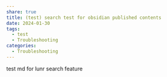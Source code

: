 ```yaml
---
share: true
title: (test) search test for obsidian published contents
date: 2024-01-30
tags:
  - test
  - Troubleshooting
categories:
  - Troubleshooting
---
```



test md for lunr search feature
